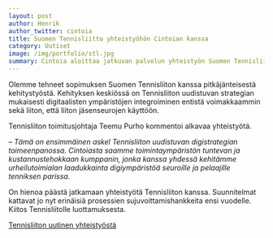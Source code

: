 ```yaml
---
layout: post
author: Henrik
author_twitter: cintoia
title: Suomen Tennisliitto yhteistyöhön Cintoian kanssa
category: Uutiset
image: /img/portfolio/stl.jpg
summary: Cintoia aloittaa jatkuvan palvelun yhteistyön Suomen Tennisliiton kanssa.
---
```


Olemme tehneet sopimuksen Suomen Tennisliiton kanssa pitkäjänteisestä kehitystyöstä. Kehityksen keskiössä on Tennisliiton uudistuvan strategian mukaisesti digitaalisten ympäristöjen integroiminen entistä voimakkaammin sekä liiton, että liiton jäsenseurojen käyttöön.

Tennisliiton toimitusjohtaja Teemu Purho kommentoi alkavaa yhteistyötä. 

*– Tämä on ensimmäinen askel Tennisliiton uudistuvan digistrategian toimeenpanossa. Cintoiasta saamme toimintaympäristön tuntevan ja kustannustehokkaan kumppanin, jonka kanssa yhdessä kehitämme urheilutoimialan laadukkainta digiympäristöä seuroille ja pelaajille tenniksen parissa.*

On hienoa päästä jatkamaan yhteistyötä Tennisliiton kanssa. Suunnitelmat kattavat jo nyt erinäisiä prosessien sujuvoittamishankkeita ensi vuodelle.
Kiitos Tennisliitolle luottamuksesta.

[Tennisliiton uutinen yhteistyöstä](https://www.tennis.fi/uutiset/tennisliitto-ja-cintoia-oy-solmivat-yhteistyosopimuksen/)

